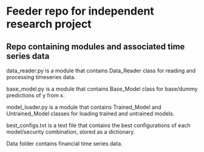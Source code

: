 # Feeder repo for independent research project

## Repo containing modules and associated time series data

data_reader.py is a module that contains Data_Reader class for reading and processing timeseries data.

base_model.py is a module that contains Base_Model class for base/dummy predictions of y from x.

model_loader.py is a module that contains Trained_Model and Untrained_Model classes for loading trained and untrained models.

best_configs.txt is a text file that contains the best configurations of each model/security combination, stored as a dictionary.

Data folder contains financial time series data.
